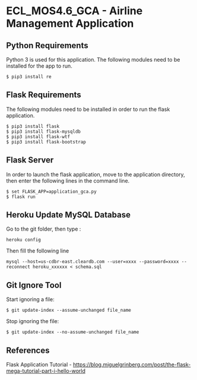 # ECL_MOS4.6_GCA - Airline Management Application

## Python Requirements

Python 3 is used for this application. The following modules need to be installed for the app to run.
```
$ pip3 install re
```

## Flask Requirements

The following modules need to be installed in order to run the flask application.
```
$ pip3 install flask
$ pip3 install flask-mysqldb
$ pip3 install flask-wtf
$ pip3 install flask-bootstrap
```

## Flask Server

In order to launch the flask application, move to the application directory, then enter the following lines in the command line.

```
$ set FLASK_APP=application_gca.py
$ flask run
```

## Heroku Update MySQL Database

Go to the git folder, then type :
```
heroku config
```
Then fill the following line

```
mysql --host=us-cdbr-east.cleardb.com --user=xxxx --password=xxxx --reconnect heroku_xxxxxx < schema.sql
```

## Git Ignore Tool

Start ignoring a file: 
```
$ git update-index --assume-unchanged file_name
```
Stop ignoring the file:
```
$ git update-index --no-assume-unchanged file_name
```

## References

Flask Application Tutorial - https://blog.miguelgrinberg.com/post/the-flask-mega-tutorial-part-i-hello-world

